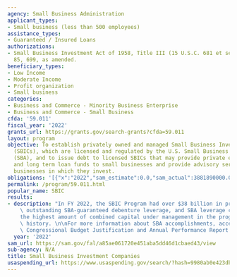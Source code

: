 ```yaml
---
agency: Small Business Administration
applicant_types:
- Small business (less than 500 employees)
assistance_types:
- Guaranteed / Insured Loans
authorizations:
- Small Business Investment Act of 1958, Title III (15 U.S.C. 681 et seq.). Pub. L.
  85, 699, as amended.
beneficiary_types:
- Low Income
- Moderate Income
- Profit organization
- Small business
categories:
- Business and Commerce - Minority Business Enterprise
- Business and Commerce - Small Business
cfda: '59.011'
fiscal_year: '2022'
grants_url: https://grants.gov/search-grants?cfda=59.011
layout: program
objective: To establish privately owned and managed Small Business Investment Companies
  (SBICs), which are licensed and regulated by the U.S. Small Business Administration
  (SBA), and to issue debt to licensed SBICs that may provide private equity capital
  and long term loan funds to small businesses and provide advisory services to small
  businesses in which they invest.
obligations: '[{"x":"2022","sam_estimate":0.0,"sam_actual":3881890000.0,"usa_spending_actual":0.0},{"x":"2023","sam_estimate":5000000000.0,"sam_actual":0.0,"usa_spending_actual":0.0},{"x":"2024","sam_estimate":6000000000.0,"sam_actual":0.0,"usa_spending_actual":0.0}]'
permalink: /program/59.011.html
popular_name: SBIC
results:
- description: "In FY 2022, the SBIC Program had over $38 billion in private capital,\
    \ outstanding SBA-guaranteed debenture leverage, and SBA leverage commitments\u2014\
    the highest amount of combined capital under management in the program\u2019s\
    \ history. \n\nFor more information about SBA accomplishments, access the SBA\
    \ Congressional Budget Justification and Annual Performance Report: https://www.sba.gov/document/report-congressional-budget-justification-annual-performance-report"
  year: '2022'
sam_url: https://sam.gov/fal/a85ae061720e451aba5dd46d1cbaed43/view
sub-agency: N/A
title: Small Business Investment Companies
usaspending_url: https://www.usaspending.gov/search/?hash=9980ab0e423dbcb0b6fb086a9738e05a
---
```

